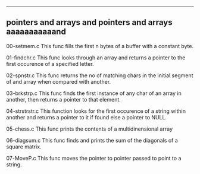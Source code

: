 -----------------------------------------------
pointers and arrays and pointers and arrays aaaaaaaaaaand
-----------------------------------------------

00-setmem.c
This func fills the first n bytes of a buffer with a constant byte.

01-findchr.c
This func looks through an array and returns a pointer to the first occurence of a specified letter.

02-spnstr.c
This func returns the no of matching chars in the initial segment of and array when compared with another.

03-brkstrp.c
This func finds the first instance of any char of an array in another, then returns a pointer to that element.

04-strstrstr.c
This function looks for the first occurence of a string within another and returns a pointer to it if found else a pointer to NULL.

05-chess.c
This func prints the contents of a multidinensional array

06-diagsum.c
This func finds and prints the sum of the diagonals of a square matrix.

07-MoveP.c
This func moves the pointer to pointer passed to point to a string.
